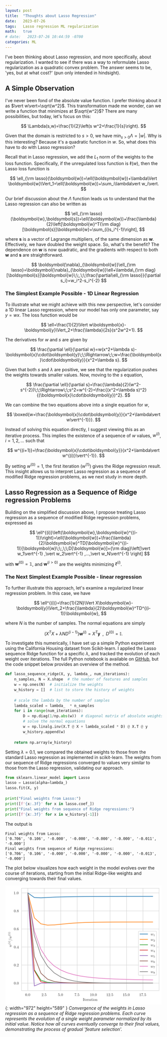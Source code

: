```yaml
---
layout: post
title:  "Thoughts about Lasso Regression"
date:   2023-07-26
tags:   Lasso regression ML regularization
math:   true
# date:   2023-07-26 10:44:59 -0700
categories: ML
---
```

I've been thinking about Lasso regression, and more specifically, about regularization. I wanted to see if there was a way to reformulate Lasso regularization as a quadratic convex problem. The answer seems to be, 'yes, but at what cost?' (pun only intended in hindsight).


## A Simple Observation
I've never been fond of the absolute value function. I prefer thinking about it as $\vert w\vert=\sqrt{w^2}$. This transformation made me wonder, can we write a function that minimizes at $\sqrt{w^2}$? There are many possibilities, but today, let's focus on this:

$$
    \Lambda(s,w)=\frac{1}{2}\left(s w^2+\frac{1}{s}\right).
$$

Given that the domain is restricted to $s>0$, we have $\min_{s>0}\Lambda=\vert w\vert$. Why is this interesting? Because it's a quadratic function in $w$. So, what does this have to do with Lasso regression?

Recall that in Lasso regression, we add the $L_1$ norm of the weights to the loss function. Specifically, if the unregulated loss function is $\ell(w)$, then the Lasso loss function is

$$
    \ell_{\rm lasso}(\boldsymbol{w})=\ell(\boldsymbol{w})+\lambda\Vert \boldsymbol{w}\Vert_1=\ell(\boldsymbol{w})+\sum_i\lambda\vert w_i\vert.
$$

Our brief discussion about the $\Lambda$ function leads us to understand that the Lasso regression can also be written as

$$
   \ell_{\rm lasso}(\boldsymbol{w},\boldsymbol{s})=\ell(\boldsymbol{w})+\frac{\lambda}{2}\left[\boldsymbol{w}^T{\rm diag}[\boldsymbol{s}]\boldsymbol{w}+\sum_{i}s_i^{-1}\right],
$$

where $\boldsymbol{s}$ is a vector of Lagrange multipliers, of the same dimension as $\boldsymbol{w}$. Effectively, we have doubled the weight space. So, what's the benefit? The dependence on $\boldsymbol{w}$ is now quadratic, and the gradients with respect to both $\boldsymbol{w}$ and $\boldsymbol{s}$ are straightforward.

$$
    \boldsymbol{\nabla}_{\boldsymbol{w}}\ell_{\rm lasso}=\boldsymbol{\nabla}_{\boldsymbol{w}}\ell+\lambda\,{\rm diag}[\boldsymbol{s}]\boldsymbol{w}\;\;,\;\;\frac{\partial\ell_{\rm lasso}}{\partial s_i}=w_i^2-s_i^{-2}
$$

### The Simplest Example Possible - 1D Linear Regression
To illustrate what we might achieve with this new perspective, let's consider a 1D linear Lasso regression, where our model has only one parameter, say $y=w x$. The loss function would be

$$
    \ell=\frac{1}{2}\Vert w\boldsymbol{x}-\boldsymbol{y}\Vert_2+\frac{\lambda}{2s}(s^2w^2+1).
$$

The derivatives for $w$ and $s$ are given by

$$
    \frac{\partial \ell}{\partial w}=w(x^2+\lambda s)-\boldsymbol{x}\cdot\boldsymbol{y}\;\;\Rightarrow\;\;w=\frac{\boldsymbol{x}\cdot\boldsymbol{y}}{x^2+\lambda s}.
$$

Given that both $s$ and $\lambda$ are positive, we see that the regularization pushes the weights towards smaller values. Now, moving to the $s$ equation,

$$
    \frac{\partial \ell}{\partial s}=\frac{\lambda}{2}(w^2-s^{-2})\;\;\Rightarrow\;\;s^2=w^{-2}=\frac{(x^2+\lambda s)^2}{(\boldsymbol{x}\cdot\boldsymbol{y})^2}.
$$

We can combine the two equations above into a single equation for $w$,

$$
    \boxed{w=\frac{\boldsymbol{x}\cdot\boldsymbol{y}}{x^2+\lambda\vert w\vert^{-1}}}.
$$

Instead of solving this equation directly, I suggest viewing this as an iterative process. This implies the existence of a sequence of $w$ values, $w^{(i)}$, $i=1,2,...$ such that

$$
    w^{(i+1)}=\frac{\boldsymbol{x}\cdot\boldsymbol{y}}{x^2+\lambda\vert w^{(i)}\vert^{-1}}.
$$

By setting $w^{(0)}=1$, the first iteration ($w^{(1)}$) gives the Ridge regression result. This insight allows us to interpret Lasso regression as a sequence of modified Ridge regression problems, as we next study in more depth.



## Lasso Regression as a Sequence of Ridge regression Problems
Building on the simplified discussion above, I propose treating Lasso regression as a sequence of modified Ridge regression problems, expressed as

$$
    \ell^{(i)}\left(\boldsymbol{w},\boldsymbol{w}^{(i-1)}\right)=\ell(\boldsymbol{w})+\frac{\lambda}{2}\boldsymbol{w}^TD[\boldsymbol{w}^{(i-1)}]\boldsymbol{w}\;\;,\;\;D[\boldsymbol{w}]={\rm diag}\left[\vert w_1\vert^{-1} ,\vert w_2\vert^{-1} ,...,\vert w_N\vert^{-1} \right]
$$

with $\boldsymbol{w}^{(0)}=\mathbb{1}$, and $\boldsymbol{w}^{(i>0)}$ are the weights minimizing $\ell^{(i)}$.


### The Next Simplest Example Possible - linear regression
To further illustrate this approach, let's examine a regularized linear regression problem. In this case, we have

$$
    \ell^{(i)}=\frac{1}{2N}\Vert X\boldsymbol{w}-\boldsymbol{y}\Vert_2+\frac{\lambda}{2}\boldsymbol{w}^TD^{(i-1)}\boldsymbol{w},
$$

where $N$ is the number of samples. The normal equations are simply

$$
    \left(X^TX+\lambda ND^{(i-1)}\right)\boldsymbol{w}^{(i)}=X^T\boldsymbol{y}\;\;,\;\; D^{(0)}=\mathbb{I}.
$$


To investigate this numerically, I have set up a simple Python experiment using the California Housing dataset from Scikit-learn. I applied the Lasso sequence Ridge function for a specific $\lambda$, and tracked the evolution of each weight over iterations. The full Python notebook is available on [GitHub](https://github.com/Nadav-out/Blog_related/blob/main/Lasso.ipynb), but the code snippet below provides an overview of the method.


```python
def lasso_sequence_ridge(X, y, lambda_, num_iterations):
    n_samples, N = X.shape  # the number of features and samples
    w = np.ones(N)  # initialize the weights
    w_history = []  # list to store the history of weights

    # scale the lambda by the number of samples
    lambda_scaled = lambda_  * n_samples
    for i in range(num_iterations):
        D = np.diag(1/np.abs(w))  # diagonal matrix of absolute weights
        # solve the normal equations
        w = np.linalg.inv(X.T @ X + lambda_scaled * D) @ X.T @ y
        w_history.append(w)

    return np.array(w_history)
```
Setting $\lambda=0.1$, we compared the obtained weights to those from the standard Lasso regression as implemented in scikit-learn. The weights from our sequence of Ridge regressions converged to values very similar to those from the Lasso regression, validating our approach.



```python
from sklearn.linear_model import Lasso
lasso = Lasso(alpha=lambda_)
lasso.fit(X, y)

print("Final weights from Lasso:")
print([f'{x:.3f}' for x in lasso.coef_])
print("Final weights from sequence of Ridge regressions:")
print([f'{x:.3f}' for x in w_history[-1]])

```

The output is
```
Final weights from Lasso:
['0.706', '0.106', '-0.000', '-0.000', '-0.000', '-0.000', '-0.011', '-0.000']
Final weights from sequence of Ridge regressions:
['0.706', '0.106', '-0.000', '-0.000', '-0.000', '-0.000', '-0.013', '-0.000']
```

The plot below visualizes how each weight in the model evolves over the course of iterations, starting from the initial Ridge-like weights and converging towards their final values.

![Desktop View](/assets/images/lasso_conv.png){: width="972" height="589" }
_Convergence of the weights in Lasso regression as a sequence of Ridge regression problems. Each curve represents the evolution of a single weight parameter normalized by its initial value. Notice how all curves eventually converge to their final values, demonstrating the process of gradual 'feature selection'._
